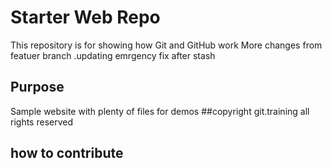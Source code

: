 # Starter Web Repo

This repository is for showing how Git and GitHub work
More changes from featuer branch .updating emrgency fix after stash
## Purpose

Sample website with plenty of files for demos
##copyright
git.training all rights reserved

## how to contribute
